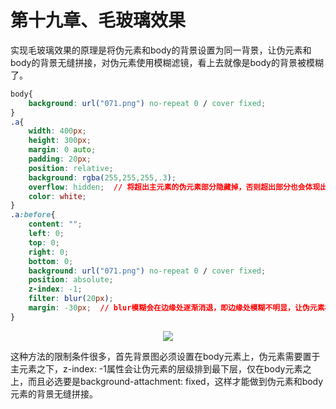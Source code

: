 # 第十九章、毛玻璃效果

实现毛玻璃效果的原理是将伪元素和body的背景设置为同一背景，让伪元素和body的背景无缝拼接，对伪元素使用模糊滤镜，看上去就像是body的背景被模糊了。

```css
body{
    background: url("071.png") no-repeat 0 / cover fixed;
}
.a{
    width: 400px;
    height: 300px;
    margin: 0 auto;
    padding: 20px;
    position: relative;
    background: rgba(255,255,255,.3);
    overflow: hidden;  // 将超出主元素的伪元素部分隐藏掉，否则超出部分也会体现出模糊效果
    color: white;
}
.a:before{
    content: "";
    left: 0;
    top: 0;
    right: 0;
    bottom: 0;
    background: url("071.png") no-repeat 0 / cover fixed;
    position: absolute;
    z-index: -1;
    filter: blur(20px);
    margin: -30px;  // blur模糊会在边缘处逐渐消退，即边缘处模糊不明显，让伪元素相对于主元素尺寸扩大一定的值(大于模糊值)就能解决边缘模糊消退的问题。
}
```

<div align=center><img src="/note/images/css-secret/19/1.png"></div>  

这种方法的限制条件很多，首先背景图必须设置在body元素上，伪元素需要置于主元素之下，z-index: -1属性会让伪元素的层级排到最下层，仅在body元素之上，而且必选要是background-attachment: fixed，这样才能做到伪元素和body元素的背景无缝拼接。
